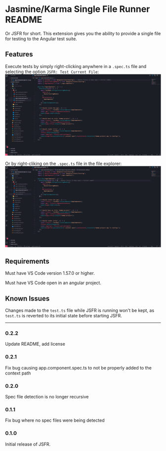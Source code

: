 # Jasmine/Karma Single File Runner README

Or JSFR for short. This extension gives you the ability to provide a single file for testing to the Angular test suite.

## Features

Execute tests by simply right-clicking anywhere in a `.spec.ts` file and selecting the option `JSFR: Test Current File`:
![right-click-in-text-editor](assets/docs/te-right-click.gif)

Or by right-cliking on the `.spec.ts` file in the file explorer:
![right-click-in-file-explorer](assets/docs/fe-right-click.gif)

## Requirements

Must have VS Code version 1.57.0 or higher.

Must have VS Code open in an angular project.

## Known Issues

Changes made to the `test.ts` file while JSFR is running won't be kept, as `test.ts` is reverted to its initial state before starting JSFR.

---

### 0.2.2
Update README, add license

### 0.2.1
Fix bug causing app.component.spec.ts to not be properly added to the context path

### 0.2.0
Spec file detection is no longer recursive

### 0.1.1
Fix bug where no spec files were being detected

### 0.1.0
Initial release of JSFR.
